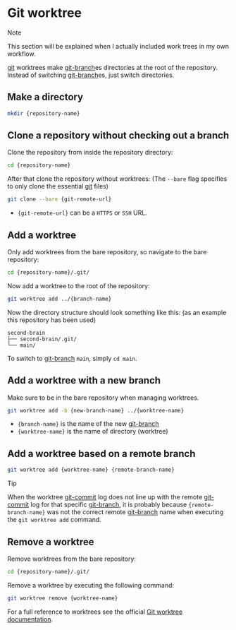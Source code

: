 # Git worktree

> [!NOTE]
> This section will be explained when I actually included work trees in my own workflow.

[git](git.md) worktrees make [git-branch](git-branch.md)es directories at the root of the repository.
Instead of switching [git-branch](git-branch.md)es, just switch directories.

## Make a directory

```sh
mkdir {repository-name}
```

## Clone a repository without checking out a branch

Clone the repository from inside the repository directory:

```sh
cd {repository-name}
```

After that clone the repository without worktrees: (The `--bare` flag specifies to only clone the essential [git](git.md) files)

```sh
git clone --bare {git-remote-url}
```

- `{git-remote-url}` can be a `HTTPS` or `SSH` URL.

## Add a worktree

Only add worktrees from the bare repository, so navigate to the bare repository:

```sh
cd {repository-name}/.git/
```

Now add a worktree to the root of the repository:

```sh
git worktree add ../{branch-name}
```

Now the directory structure should look something like this: (as an example this repository has been used)

```
second-brain
├── second-brain/.git/
└── main/
```

To switch to [git-branch](git-branch.md) `main`, simply `cd main`.

## Add a worktree with a new branch

Make sure to be in the bare repository when managing worktrees.

```sh
git worktree add -b {new-branch-name} ../{worktree-name}
```

- `{branch-name}` is the name of the new [git-branch](git-branch.md)
- `{worktree-name}` is the name of directory (worktree)

## Add a worktree based on a remote branch

```sh
git worktree add {worktree-name} {remote-branch-name}
```

> [!TIP]
> When the worktree [git-commit](git-commit.md) log does not line up with the remote [git-commit](git-commit.md) log for that specific [git-branch](git-branch.md), it is probably because `{remote-branch-name}` was not the correct remote [git-branch](git-branch.md) name when executing the `git worktree add` command.

## Remove a worktree

Remove worktrees from the bare repository:

```sh
cd {repository-name}/.git/
```

Remove a worktree by executing the following command:

```sh
git worktree remove {worktree-name}
```

For a full reference to worktrees see the official [Git worktree documentation](https://git-scm.com/docs/git-worktree).
